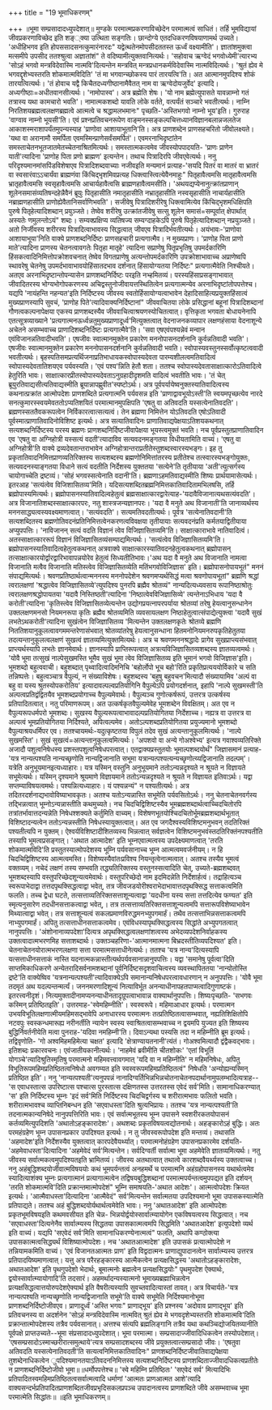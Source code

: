 +++
title = "19 भूमाधिकरणम्"

+++
॥भूमा सम्प्रसादादध्युपदेशात्॥ मुण्डके परमात्मप्रकरणाविच्छेदेन परमात्मत्वं साधितं। तर्हि भूमविद्यायां जीवप्रकरणाविच्छेद इति शङ््क्या उत्थिता सङ्गतिः। छान्दोग्ये एतदधिकरणविषयाणामर्थ उच्यते। 'अधीहिभगव इति होपससादसनत्कुमारंनारदः" यद्वेत्थतेनमोपसीदततस्त ऊर्ध्वं वक्ष्यामीति'। ज्ञातांशमुक्त्वा मत्समीपे उपसीद ततश्श्रुत्वा अज्ञातांशं" ते वदिष्यामीत्युक्तवानित्यर्थः। 'सहोवाच ऋग्वेदं भगवोध्येमी'त्यारभ्य 'सोऽहं भगवो मन्त्रविदेवास्मि नात्मवि'दित्यन्तेन मन्त्रवित् मन्त्रप्रधानकर्मविदेवास्मि नात्मविदित्यर्थः। 'श्रुतं ह्येव मे भगवद्दृशेभ्यस्तरति शोकमात्मविदिति' 'तं मा भगवान्च्छोकस्य पारं तारयत्वि'ति। अत आत्मानमुपदिश्य शोकं तारयत्वित्यर्थः। 'तं होवाच यद्वै किचैतदध्यगीष्ठानामैवैतत् नाम वा ऋग्वेदोयजुर्वेद' इत्यादि। अध्यगीष्ठाः=अधीतवानसीत्यर्थः। 'नामोपास्व'। अत्र ब्रह्मेति शेषः। 'यो नाम ब्रह्मेत्युपासते यावन्नाम्नो गतं तत्रास्य यथा कामचारो भवति'। नामात्मकशब्दो यावति लोके वर्तते, वत्पर्यंतं सञ्चारे भवतीत्यर्थः। नाम्नि निरतिशयब्रह्मत्वलक्षणब्रह्मत्वे आत्मत्वे च श्रद्धामलभमानः" पृच्छति-'अस्तिभगवो नाम्नो भूय'इति। गुरुराह 'वाग्वाव नाम्नो भूयसी'ति। एवं प्रश्नप्रतिवचनरूपेण वाङ्मनस्सङ्कल्पचित्तध्यानविज्ञानबलान्नजलतेज आकाशस्मराशापर्यंतमुपन्यस्याह 'प्राणोवा आशायाभूतानि'ति। अत्र प्राणशब्देन प्राणसहचरितो जीवोलक्ष्यते। 'यथा वा अरानामौ समर्पिता एवमस्मिन्प्राणेसर्वंसमर्पितं'। एवमरनाभिदृष्टांतेन समस्ताचेतनभूतजातमेतच्चेतनाश्रितमित्यर्थः। समस्तात्मकत्वमेव जीवस्योपपादयति- 'प्राणः प्राणेन याती'त्यादिना 'प्राणोह पिता प्रणो ब्राह्मण' इत्यन्तेन। तथाच पित्रादिरपि जीवएवेत्यर्थः। ननु परिदृश्यमानमांसपिंडविशेषाएव पित्रादिशब्दवाच्याः नजीवइति मन्यमानं प्रत्याह-'सयदि पितरं वा मातरं वा भ्रातरं वा स्वसारंवाऽऽचार्यंवा ब्राह्मणंवा किंचिद्भृशमिवप्रत्यह धिक्त्वास्त्वित्येवैनमाहुः" पितृहावैत्वमसि मातृहावैत्वमसि भ्रातृहावैत्वमसि स्वसृहावैत्वमसि आचार्यहावैत्वसि ब्राह्मणहावैत्वमसीति। 'अथयद्यप्येनानुत्क्रांतप्राणान् शूलेनसमासंव्यतिषन्दहेन्नैवैनं ब्रूयुः पितृहासीति नमातृहासीति नभ्रातृहासीति नस्वसृहासीति नाचार्यहासीति नब्राह्मणहासीति प्राणोह्येवैतानिसर्वाणिभवति'। सजीवेषु पित्रादिशरीरेषु धिक्त्वामित्येव किंचिद्भृशमधिक्षिपति पुरुषे पितृहेत्यादिशब्दान् प्रयुञ्जते। तेष्वेव शरीरेषु उत्क्रांतजीवेषु सत्सु शूलेन समासं=सम्पूर्वात् क्षेपार्थात् अस्यतेः णमुलन्तोऽयं" शब्दः। सम्यक्प्रक्षिप्य व्यतिषज्य सम्यग्दाहकेऽपि पुरुषे पितृहेत्यादिशब्दान् नप्रयुञ्जते। अतो निर्जीवस्य शरीरस्य पित्रादित्वाभावस्य सिद्धत्वात् जीवएव पित्रादिर्भवतीत्यर्थः। अयंभावः-'प्राणोवा आशायाभूया'निति वाक्ये प्राणशब्दनिर्दिष्टः प्राणसहचारी प्रत्यगात्मैव। न मुख्यप्राणः। 'प्राणोह पिता प्राणो माते'त्यादिना प्राणस्य चेतनत्वावगतेः पितृहा मातृहे' त्यादिना सप्राणेषु पितृप्रभृतिषु उपमर्दकारिणि हिंसकत्वादिनिमित्तोपक्रोशवचनात् तेष्वेव विगतप्राणेषु अत्यन्तोपमर्दकारिणि उपक्रोशाभावाच्च अप्राणेष्वपि स्थावरेषु चेतनेषु उपमर्दभावाभावयोहिंसातदभाव दर्शनात् हिंसायोग्यतया निर्दिष्टः" प्रत्यगात्मैवेति निश्चीयते। अतएव अरनाभिदृष्टान्तोपन्यासेन प्राणशब्दनिर्दिष्टः परइति नभ्हमितव्यं। परस्यहिंसाप्रसङ्गाभावात् जीवादितरस्य भोग्यभोगोपकरणस्य अचिद्वस्तुनोजीवायत्तस्थितित्वेन प्रत्यगात्मन्येव अरनाभिदृष्टांतोपपत्तेश्च। यद्यपि 'नायंहन्ति नहन्यत'इति निर्दिष्टस्य जीवस्य स्वतोर्हिसायोग्यत्वाभावेन देहादिसाहित्यप्रयुक्तहिंसात्वं मुख्यप्राणस्यापि सुवचं, 'प्राणोह पिते'त्यादिवाक्यनिर्दिष्टानां" जीववाचितया लोके प्रसिद्धानां बहूनां पित्रादिशब्दानां गौणत्वकल्पनापेक्षया एकस्य प्राणशब्दस्यैव जीववाचित्वाश्रयणस्योचितत्वात्। वृत्तिकृता भगवता बोधायनेनापि एतत्सूत्रव्याख्याने 'प्रत्यगात्मनऊर्ध्वन्नतुमुख्यप्राणादूर्ध्व'मित्युक्तत्वात् वेदनाजनकव्यापार लक्षणहंसाया वेदनाशून्ये अचेतने असम्भवाच्च प्राणादिशब्दनिर्दिष्टः प्रत्यगात्मैवे'ति। 'सवा एषएवंपश्यन्नेवं मन्वान एवंविजानन्नतिवादीभवति'। एषजीवः स्वात्मानमुक्तेन प्रकारेण मननोपासनदर्शनानि कुर्वन्नतिवादी भवति'। एषजीवः स्वात्मानमुक्तेन प्रकारेण मननोपासनदर्शनानि कुर्वन्नतिवादी भवति। स्वोपास्यवस्तुनस्सर्वोत्कृष्टत्ववादी भवतीत्यर्थः। बृहस्पतिसमप्रत्यर्थिजनाप्रतिभाधायकस्वोपास्यदेवता पारम्यशीलत्वमतिवादित्वं स्वोपास्यदेवतातिशयएव पर्यवस्यति। 'एवं पश्य'न्निति हेतौ शता। ततश्च स्वोपास्यदेवतासाक्षात्कारोऽतिवादित्वे हेतुरिति भावः। साक्षात्कारप्रीतस्वोपास्यदेवताऽनुग्रहादीदृशमति वादित्वं भवतीति भावः। 'तं चेत् ब्रूयुरतिवाद्यसीत्यतिवाद्यस्मीति ब्रूयान्नापह्णुवीत'स्पष्टोऽर्थः। अत्र पूर्वपर्यायेष्वनुक्तस्यातिवादित्वस्य कथनात्प्रक्रांत आत्मोपदेशः प्राणशब्दिते प्रत्यगात्मनि पर्यवसन्न इति 'प्राणाद्वावभूयोऽस्ती'ति स्वयमपृच्छत्येव नारदे सनत्कुमारस्स्वयमेवततोऽप्यतिशयितं परमात्मानमुपक्षिपति 'एषतु वा अतिवदति यस्सत्येनातिवदति'। ब्रह्मणस्सततैवकरूपत्वेन निर्विकारत्वात्सत्यत्वं। तेन ब्रह्मणा निमित्तेन योऽतिवदति एषोऽतिवादी पूर्वस्मात्प्राणातिवादिनोविशिष्ट इत्यर्थः। अत्र सत्यातिवादिनः प्राणातिवाद्यपेक्षयाऽतिशयकथनात् सत्यशब्दनिर्दिष्टस्य परस्य ब्रह्मणः प्राणशब्दनिर्दिष्टजीवापेक्षया भूयस्त्वमुक्तं भवति। नच पूर्वप्रस्तुतप्राणातिवादिन एव 'एषतु वा अग्निहोत्री यस्सत्यं वदती'त्यादाविव सत्यवदनमङ्गतया विधीयतामिति वाच्यं। 'एषतु वा अग्निहोत्री'ति वाक्ये द्रव्यदेवतान्तराभावेन अग्निहोत्रान्तराप्रतीतेस्तुशब्दस्वारस्यभङ्गः। इह तु प्रकृतातिवादनिमित्तप्राणव्यतिरिक्तस्य सत्यशब्दस्य ब्रह्मणोनिमित्तांतरस्य प्रतीतेश्च तत्स्वारस्यभङ्गोयुक्तः, सत्यवदनस्याङ्गतया विधाने सत्यं वदतीति निर्देशस्य युक्ततया 'सत्येने'ति तृतीयाया 'अती'त्युत्सर्गस्य चायोगाच्चेति द्रष्टव्यं। 'सोहं भगवस्सत्येनाति वदानी'ति। ब्रह्मणाऽहमतिवाद्यस्मीति शिष्यः प्रार्थयामासेत्यर्थः। इतरआह 'सत्यंत्वेव विजिशासितव्य'मिति। यदिसत्यशब्दितब्रह्मनिमित्तकातिवादितामभिलषसि, तर्हि ब्रह्मोपास्यमित्यर्थः। ब्रह्मोपासनस्यातिवादिल्वहेतुत्वं ब्रह्मसाक्षात्कारद्वारेत्याह-'यदावैविजानात्यथसत्यंवदति'। अत्र विजानातिशब्दस्साक्षात्कारपरः, नतु शास्त्रजन्यज्ञानपरः। 'यदा वै मनुते अथ विजानाती'ति जानाव्यर्थस्य मननसाद्ध्यत्वस्यवक्ष्यमाणत्वात्। 'सत्यंवदति'। सत्यमतिवदतीत्यर्थः। पूर्वत्र 'सत्येनातिवदानी'ति सत्यशब्दितस्य ब्रह्मणोतिवदनंप्रतिनिमित्तत्वेनकरणत्वविवक्षया तृतीयायाः सत्यवदनंप्रति कर्मतयाद्वितीयाया अप्युपपत्तिः। 'नाविजानन् सत्यं वदति विज्ञानं त्वेव विजिज्ञासितव्यमि'ति। साक्षात्काराभावे नातिवादित्वं। अतस्साक्षात्काररूपं विज्ञानं विजिज्ञासितव्यंसम्पाद्यमित्यर्थः। 'सत्यंत्वेव विजिज्ञासितव्यमि'ति। ब्रह्मोपासनस्यातिवादित्वहेतुत्वकथनात् अत्रवाक्ये साक्षात्कारस्यातिवदनहेतुत्वकथनात् ब्रह्मोपासन् तत्साक्षात्कारयोर्द्वारद्वारिभावापन्नयोरेव हेतुत्वं सिध्यतीतिभावः।'अथ यदा वै मनुते अथ विजानाति नामत्वा विजानाति मत्वैव विजानाति मतिस्त्वेव विजिज्ञासितव्येति मतिंभगवोविजिज्ञास' इति। ब्रह्मोपासनोपायभूतं" मननं संपाद्यमित्यर्थः। श्रवणप्रतिष्ठार्थत्वान्मननस्य मननोपदेशेन श्रवणमप्यर्थसिद्धं मत्वा श्रवणोपायभूतां" ब्रह्मणि श्रद्धां त्वरालक्षणां 'श्रद्धात्वेव विजिज्ञासितव्ये'त्युपदिश्य पुनरपि ब्रह्मैव श्रोतव्यं" नान्यदित्यध्यवसाय रूपानिष्ठाश्रोतुः त्वरालक्षणश्रद्धोपायतया 'यदावै निस्तिष्ठती'त्यादिना 'निष्ठात्वेवविजिज्ञासिव्ये' त्यन्तेनाऽभिधाय 'यदा वै करोती'त्यादिना 'कृतिस्त्वेव विजिज्ञासितव्येत्यन्तेन उद्योगप्रयत्नापरपर्याया श्रोतव्यां तरेषु हेयत्वानुसन्धानेन उक्तलक्षणमनसो नियमनरूपा कृतिः ब्रह्मैव श्रोतव्यमिति व्यवसायलक्षण निष्ठाहेतुत्वात्संपाद्येत्युक्त्वा 'यदावै सुखं लभतेऽथकरोती'त्यादिना सुखंत्वेन विजिज्ञासितव्य 'मित्यन्तेन उक्तलक्षणकृतेः श्रोतव्ये ब्रह्मणि निततिशयानुकूलत्वावगममन्तरेणासंभवात् श्रोतव्यांतरेषु हेयत्वानुसन्धाना हितमनोनियमनरुपकृतिहेतुतया तदत्यन्तानुकूलत्वलक्षणं सुखत्वं ज्ञातव्यमित्युक्तमित्यर्थः। अत्र च श्रवणमननश्रद्धादेः प्रागेव सुखप्राप्त्यसंभवात् प्राप्त्यर्थस्यापि लभतेः ज्ञानमेवार्थः। ज्ञानस्यापि प्राप्तिरूपत्वात् अत्रत्यविजिज्ञासितव्यशब्दस्य ज्ञातव्यत्वमर्थः। 'योवै भूमा तत्सुखं नाल्पेसुखमस्ति भूमैव सुखं भूमा त्वेव विजिज्ञासितव्य इति भूमानं भगवो विजिज्ञास'इति। भूमशब्दो बहुत्ववाची। बहुशब्दात् पृथ्वादित्वादिमनिचि 'बहोर्लोपो भूच बहो'रिति प्रकृतिप्रत्यययोर्विकारे च सति तन्निष्पत्तेः। बहुत्वञ्चात्र वैपुल्यं, न संख्याविशेषः। बहुशब्दस्य 'बहुषु बहुवचन'मित्यादौ संख्यायामिव 'अल्पं वा बहु वा यस्य श्रुतस्योपकरोतिय' इत्यादावल्पल्वप्रतियोगिनि वैपुल्येऽपि प्रयोगदर्शनात्, इहापि 'नाल्पे सुखमस्ती'ति अल्पत्वप्रतिद्वंद्वितयैव भूमशब्दप्रयोगाच्च वैपुल्यमेवार्थः। वैपुल्यञ्च गुणोत्कर्षरूपं, उत्तरत्र उत्कर्षस्य प्रतिपादितत्वात्। नतु परिमाणरूपम्। अत उत्कर्षकृतवैपुल्यमेवेह भूमशब्देन विवक्षितम्। अत एव न वैपुल्यरूपधर्मपरो भूमशब्दः। सुखस्य वैपुल्यरूपत्वाभावादल्पप्रतियोगितया निर्देशाच्च। नह्यत्र वा उत्तरत्र वा अल्पत्वं भूमप्रतियोगितया निर्दिश्यते, अपित्वल्पमेव। अतोऽल्पशब्दप्रतियोगितया प्रयुज्यमानो भूमशब्दो वैपुल्याश्रयधर्मिपर एव। ततश्चायमर्थः-यदुत्कृष्टतया विपुलं तदेव सुखं अत्यन्तानुकूलमित्यर्थः। 'नाल्पे सुखमस्ति'। सुखं सुखत्वं=अत्यन्तानुकूलत्वमित्यर्थः। 'अपशवो वा अन्ये गोअश्वेभ्य' इत्यत्र गवाश्वव्यतिरिक्ते अजादौ पशुत्वनिषेधस्य प्रशस्तपशुत्वनिषेधपरत्वात्। एतद्वाक्यप्रस्तुतयोः भूमाल्पशब्दयोर्थं" जिज्ञासमानं प्रत्याह-'यत्र नान्यत्पश्यति नान्यच्छृणोति नान्यद्विजानाति सभूमा यत्रान्यत्पश्यत्यन्यच्छृणोत्य्यद्विजानाति तदल्पम्'। यत्रेति अनुभूयमानइत्यध्याहारः। यत्र यस्मिन् वस्तुनि अनुभूयमाने ततोऽन्यन्नदृश्यते न श्रूयते न विज्ञायते सभूमेत्यर्थः। यस्मिन् दृश्यमाने श्रूयमाणे विज्ञायमाने ततोऽन्यन्नदृश्यते न श्रूयते न विज्ञायत इतिवाऽर्थः। यद्वा सप्तम्याविषयत्वमर्थः। पश्यन्नित्यध्याहारः। यं पश्यन्नन्यं" न पश्यतीत्यर्थः। अत्र तदितरदर्शनाद्यभावोविष्याभावकृतः। अतश्च यतोऽन्यन्नास्ति सभूमेति पर्यवसितोऽर्थः। ननु चेतनाचेतनवर्गस्य तद्भिन्नत्वात् भूम्नोऽन्यन्नास्तीति कथमुच्यते। नच चिदचिद्विशिष्टस्यैव भूमब्रह्मशब्दार्थत्वाच्चिदचितोरपि तत्रांतर्भावात्तदन्यन्नेति निषेधश्शक्यते कर्तुमिति वाच्यम्। विशेषणभूतयोश्चिदचितोर्भूमब्रह्मशब्दार्थभूतात् विशिष्टादन्यत्वेन ततोऽन्यन्नस्तीति निषेधस्यायुक्तत्वात्। अत एव जगदैश्वस्यविशिष्टमनुभवन् तदतिरिक्तं पश्यतीत्यपि न युक्तम्। ऐश्वर्यविशिष्टादीशितव्यस्य भिन्नत्वात् सर्वज्ञत्वेन विशिष्टमनुभवंस्तदतिरिक्तंनपश्यतीति तस्यापि भूमत्वप्रसङ्गात्। 'अथात आत्मादेश' इति भूम्नएवात्मत्वस्य उपदेक्ष्यमाणत्वात् 'तरति शोकमात्मविदि'ति प्रस्तुतस्यात्मोपदेशस्य भूम्नि पर्यवसानाच्च भूम्न आत्मत्वमवर्जनीयम्। न हि चिदचिद्विशिष्टस्य आत्मत्वमस्ति। विशेष्यस्यैवांतःप्रविश्य नियन्तृत्वेनात्मत्वात्। अतश्च तस्यैव भूमत्वं वक्तव्यम्। नचेदं लक्षणं तस्य सम्भवति तद्ध्यतिरिक्तस्य वस्तुनस्सत्वादिति चेत्, उच्यते-ब्रह्मशब्दवत् भूमशब्दस्यापि वस्तुपरिच्छेदशून्यत्वमेवार्थः। वस्तुपरिच्छेदो नाम इदमिदन्नेति निर्देशार्हत्वं। तद्राहित्यञ्च स्वरूपाभेदाद्वा तत्तदपृथक्सिद्धत्वाद्वा भवेत्, तत्र जीवजडयोरीश्वराभेदाभावात्तदपृथक्सिद्ध सत्ताकत्वमिति फलति। तच्च द्वेधा घटते, तत्सत्ताव्यतिरिक्तसत्ताशून्यत्वाद्वा 'यदधीना यस्य सत्ता तत्तदित्येव फण्यत' इति स्मृत्यनुसारेण तदधीनसत्ताकत्वाद्वा भवेत्,। तत्र तत्सत्ताव्यतिरिक्तसत्ताशून्यत्वमपि सत्तारूपविशेष्याभावेन मिथ्यात्वाद्वा भवेत्। तत्र सत्ताशून्यत्वं सकलप्रमाणविरुद्धमनभ्युपगमार्हं। तथैव तत्सत्ताभिन्नसत्ताकत्वमपि नाभ्युपगमार्हं। अपितु तत्सत्ताधीनसत्ताकत्वमेव। एवंविधस्यापृथक्सिद्धत्वस्य सिद्धांते अभ्युपगतत्वात् नानुपपत्तिः। 'अंशोनानाव्यपदेशा'दित्यत्र अपृथक्सिद्धत्वलक्षणांशत्वस्य अभेदव्यपदेशनिर्वाहकस्य उक्तत्वादात्मभरणमिह सत्ताशब्दार्थः। उक्तञ्चहरिणा-'आत्मानमात्मना बिभ्रदस्तीतिव्यपदिश्यत' इति। चेतनाचेतनयोरात्मभरणलक्षणा सत्ता परमात्मसत्ताधीनेत्यर्थः। ततश्च 'यत्र नान्य'दित्यस्यापि यत्सत्ताधीनसत्ताकं नास्ति यदनात्मकन्नास्तीत्यर्थपर्यवसानान्नानुपपत्तिः। यद्वा 'समानेषु पूर्वत्वा'दिति साप्तमिकाधिकरणे अन्येतरादिसर्वनामशब्दानां पूर्वनिर्दिष्टसदृशवाचित्वस्य व्यवस्थापिततया 'नान्योतोस्ति द्रष्टे'ति वाक्येष्विव 'यत्रनान्यत्पश्यती'त्यादिवाक्येऽपि समानान्यनिषेधपरत्वावधारणान् न अनुपपत्तिः। 'योवै भूमा तदमृतं अथ यदल्पन्तन्मर्त्यं। जननमरणादिशून्यं नित्याविर्भूत अनन्याधीनापहतपाप्मत्वादिगुणाष्टकं। इतरत्त्वनीदृशं। नित्यमुक्तादीनामप्यनन्याधीनतादृग्रूपत्वाभावान्न वाक्यार्थानुपपत्तिः। शिष्यःपृच्छति- 'सभगवः कस्मिन् प्रतिष्ठितइति'। उत्तरमाह-'स्वेमहिम्नीति'। स्वस्वरूपे। महिमाआधार इत्यर्थः। परमात्मन उभयविभूतिलक्षणात्मीयमहिमसद्भावेपि अनाधारस्य परमात्मनः तत्प्रतिष्ठितत्वासम्भवात्, नह्यतिशिक्षितोपि नटवपुः स्वस्कन्धमारूह्य नरीनर्तीति न्यायेन स्वस्य स्वाश्रितत्वासम्भवाच्च न द्वयमपि युज्यत इति शिष्यस्य बुद्धिर्निवर्तनीयेति मत्वा पुनराह-'यदिवा नमहिम्नी'ति। दिवाऽन्यथा पस्यसि तदा न महिम्नीति ब्रूम इत्यर्थः। तद्विवृणोति- 'गो अश्वमिहमहिमेत्या चक्षत' इत्यादि 'क्षेत्राण्यायतनानी'त्यंतं। गोअश्वमित्यादौ द्वंद्वैकवद्भावः। इतिशब्दः प्रकारवचनः। एवंजातीयकानीत्यर्थः। 'नाहमेवं ब्रवीमीति चीतशोकः' 'एतां विभूतिं योगञ्चे'त्यादिश्रुतिस्मृतिषु परमात्मनो महिमवत्त्वावगमात् 'यदि वा न महिम्नीति' न महिमनिषेधः, अपितु विभूतिरूपमहिमप्रतिष्ठितत्वनिषेधो अवगम्यत इति स्वस्वरूपमहिमप्रतिष्ठितत्वं" निषेधति 'अन्योह्यन्यस्मिन् प्रतिष्ठित इति'। ननु 'नान्यत्पश्यती'त्यनुपपन्नं नानादिग्वर्तिभिन्नभिन्नचोतनाचेतनपदार्थानामुपलम्भादित्यत्राह-- 'स एवाधस्तात्स उपरिष्टात्स पश्चात्स पुरस्तात्स दक्षिणतस्स उत्तरतस्स एवेदं सर्व'मिति। सामानाधिकरण्यात् 'स' इति निर्दिष्टस्य भूम्नः 'इदं सर्व'मिति निर्दिष्टस्य चिदचिद्वर्गस्य च शरीरात्मभावः फलितो भवति। शरीरात्मभावश्च व्याप्तिनिबन्धन इति 'सएवाधस्ता'दिति श्रुत्यभिप्रायः। ततश्च 'यत्र नान्यत्पश्यती'ति तदनात्मकान्यनिषेदे नानुपपत्तिरिति भावः। एवं सर्वात्मभूतस्य भूम्न उपासने स्वशरीरकतयोपासनं कर्तव्यमित्युपदिशति 'अथातोऽहङ्कारादेशः'। अथशब्दः प्रकृतविषयत्वद्योतनार्थः। अहङ्कारोऽहं बुद्धिः। अतः परमहंग्रहेण भूम्न उपासनप्रकार उपदिश्यत इत्यर्थः। न तु जीवस्वरूपोपदेश इति मन्तव्यं। तथासति 'अहमादेश'इति निर्देशस्यैव युक्तत्वात् कारपदेवैयर्थ्यात्। परमात्मनोहंग्रहेण उपासनप्रकारमेव दर्शयति-'अहमेवाधस्ता'दित्यादिना 'अहमेवेदं सर्व'मित्यन्तेन। सर्वदिग्वर्ती सर्वात्मा भूमा अहमेवेति ज्ञातव्यमित्यर्थः। नतु जीवस्य सर्वात्मकत्वमुपदिश्यतइति भ्रामितव्यं। जीवस्य अतथात्वात् तथात्वे कारशब्दवैयर्थ्यस्य उक्तत्वाच्च। ननु अहंबुद्धिशब्दयोर्जीवात्मविषययोः कथं भूमपर्यन्तत्वं अनहमर्थे च परमात्मनि अहंग्रहोपासनस्य यथार्थत्वमेव स्यादित्याशंक्य भूम्नः प्रत्यगात्मानं प्रत्यागात्मत्वेन तद्विषयबुद्धिशब्दानां परमात्मपर्यन्तत्वमुपपद्यत इति दर्शयन् 'तरति शोकमात्मवि'दिति प्रक्रान्तमात्मोपदेशं" भूम्नि समाषयति-'अथात आदेशः'। आत्मत्वोपदेशः क्रियत इत्यर्थः। 'आत्मैवाधस्ता'दित्यादिना 'आत्मैवेदं" सर्व'मित्यन्तेन सर्वात्मतया उपदिश्यमानो भूमा उपासकस्यात्मेति प्रतिपाद्यते। ततश्च अहं बुद्धिशब्दयोर्यथार्थत्वमेवेति भावः। ननु 'अथातआदेश' इति आत्मोपदेशः प्रकृतभूमविषयइति कथमवसीयत इति चेन्न- भिन्नयोर्द्वयोस्सार्वात्म्यायोगेन एकविषयत्वस्य सिद्धत्वात्। नच 'सएवाधस्ता'दित्यनेनैव सार्वात्म्यस्य सिद्धतया उपासकात्मत्वमपि सिद्धमिति 'अथातआदेश' इत्युपदेशो व्यर्थ इति वाच्यं। यद्यपि 'सएवेदं सर्व'मिति सामानाधिकरण्येनात्मत्वं" फलति, अथापि कण्ठोक्त्या उपासकात्मत्वसिद्ध्यर्थं विशिष्यात्मोपदेशः। नच 'अथातआत्मादेश' इति उपासकं प्रत्यात्मोपदेशे न तन्नियामकमिति वाच्यं। 'एवं विजानतआत्मतः प्राण' इति विद्वदात्मनः प्राणाद्युपादानत्वेन सार्वात्म्यस्य उत्तरत्र प्रतिपादयिष्यमाणत्वात्। यत्तु अत्र परैरहङ्कारस्य आत्मैकत्वेन प्रत्यक्षसिद्धस्य 'अथातोऽहङ्कारादेशः, अथातआदेश' इति पृथगुपदेशो भेदार्थः, बूमात्मनोः ब्रह्मत्वेन प्रत्यक्षसिद्धयोः" पृथमुपदेश ऐक्यार्थः, द्वयोस्सार्वात्म्यायोगादि'ति तदसारं। अहमर्थादन्यस्यात्मनो भूमाख्यब्रह्माभिन्नत्वेन प्रत्यक्षसिद्धत्वात्तयोरुपदेशऐक्यार्थ इति वैषरीत्यस्यापि सुवच्तवादित्यास्तां तावत्। अत्र विचार्यते-'यत्र नान्यत्पश्यति नान्यच्छृणोति नान्यद्विजानाति सभूमे'ति वाक्ये सभूमेति निर्दिश्यमानोभूमा प्राणशब्दनिर्दिष्टोजीवएव। प्राणादूर्ध्वं 'अस्ति भगवः" प्राणाद्भूय' इति प्रश्नस्य 'अदोवाव प्राणाद्भूय' इति प्रतिवचनस्य वा अदर्शनेन 'सोऽहं मन्त्रविदेवास्मि नात्मवित् श्रुतं ह्येव मे भगवदृशेभ्यस्तरति शोकमात्मवि'दिति प्रक्रान्तात्मोपदेशस्य तत्रैव पर्यवसानात्। अत्तश्च संत्यपि ब्रह्मलिङ्गानि तत्रैव यथा कथञ्चिद्योजयितव्यानीति पूर्वपक्षे प्राप्तउच्यते--भूमा संप्रसादादध्युपदेशात्। भूमा परमात्मा। सम्प्रसादाज्जीवादिधिकत्वेन तस्योपदेशात्। 'एषसम्प्रसादोऽस्माच्छरीरात्समुत्थाये'त्यत्र सम्प्रसादशब्दस्य जीवे प्रयुक्तत्वात्सम्प्रसादो जीवः। 'एषतुवा अतिवदति यस्सत्येनातिवदती'ति सत्यत्वनिमित्तकातिवादिनः" प्राणशब्दनिर्दिष्टजीवातिवाद्यपेक्षया तुशब्देनाधिकत्वेन ुपदिश्यमानतयाऽतिवदननिमित्तस्य सत्यशब्दनिर्दिष्टस्य प्राणशब्दिताज्जीवादधिकत्वप्रतीतेः न प्राणशब्दनिर्दिष्टोजीवो भूमा॥॥धर्मोपपत्तेश्च॥ 'स्वे महिम्नि प्रतिष्ठितः' 'सएवेदं सर्व' मित्यादिभिः प्रतिपादितस्वमहिमप्रतिष्ठितत्वसर्वात्मत्वादि धर्माणां 'आत्मतः प्राणआत्मत आशे'त्यादि वाक्यसन्दर्भप्रतिपादितप्राणशब्दितजीवप्रभृदिसकलप्रपञ्च उपादानत्वस्य प्राणशब्दिते जीवे असम्भवाच्च भूमा परमात्मेति सिद्धांतः॥ ॥इति भूमाधिकरणम्॥